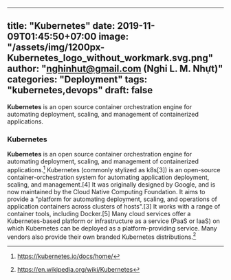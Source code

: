 
---
title: "Kubernetes"
date: 2019-11-09T01:45:50+07:00
image: "/assets/img/1200px-Kubernetes_logo_without_workmark.svg.png"
author: "nghinhut@gmail.com (Nghi L. M. Nhựt)"
categories: "Deployment"
tags: "kubernetes,devops"
draft: false
---

**Kubernetes** is an open source container orchestration engine for automating deployment, scaling, and management of containerized applications.

<!--more-->

### Kubernetes
**Kubernetes** is an open source container orchestration engine for automating deployment, scaling, and management of containerized applications.[^k8s-docs]
Kubernetes (commonly stylized as k8s[3]) is an open-source container-orchestration system for automating application deployment, scaling, and management.[4] It was originally designed by Google, and is now maintained by the Cloud Native Computing Foundation. It aims to provide a "platform for automating deployment, scaling, and operations of application containers across clusters of hosts".[3] It works with a range of container tools, including Docker.[5] Many cloud services offer a Kubernetes-based platform or infrastructure as a service (PaaS or IaaS) on which Kubernetes can be deployed as a platform-providing service. Many vendors also provide their own branded Kubernetes distributions.[^wiki]


[^k8s-docs]: https://kubernetes.io/docs/home/
[^wiki]: https://en.wikipedia.org/wiki/Kubernetes
